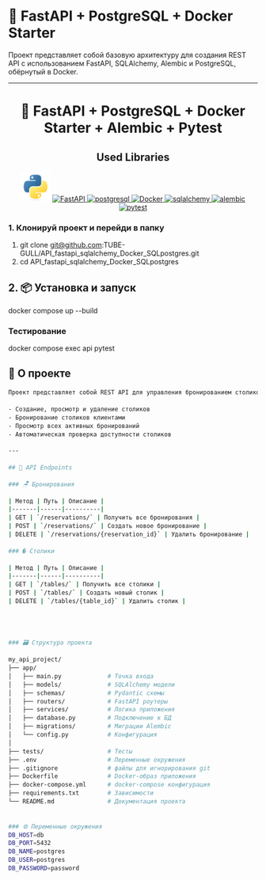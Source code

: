 # 🚀 FastAPI + PostgreSQL + Docker Starter

Проект представляет собой базовую архитектуру для создания REST API с использованием FastAPI, SQLAlchemy, Alembic и PostgreSQL, обёрнутый в Docker.

---

<h1 align="center">🚀 FastAPI + PostgreSQL + Docker Starter + Alembic + Pytest</h1>

<h2 align="center">Used Libraries</h2>
<div align="center">

<a href="https://www.python.org" target="_blank" rel="noreferrer" style="display: inline-block;"> 
  <img src="https://raw.githubusercontent.com/devicons/devicon/master/icons/python/python-original.svg" alt="python" width="60" height="60"/>
</a>

<a href="https://fastapi.tiangolo.com/" target="FastAPI" rel="noreferrer"> 
    <img src="https://avatars.githubusercontent.com/u/156354296?s=200&v=4" alt="FastAPI" width="60" height="60"/> 
</a>

<a href="https://www.postgresql.org/" target="Рostgresql" rel="noreferrer"> 
    <img src="https://www.postgresql.org/media/img/about/press/elephant.png" alt="postgresql" width="60" height="60"/> 
</a>

<a href="https://www.docker.com/" target="Docker" rel="noreferrer"> 
    <img src="https://avatars.githubusercontent.com/u/5429470?s=200&v=4" alt="Docker" width="60" height="60"/> 
</a>

<a href="https://github.com/sqlalchemy" target="sqlalchemy" rel="noreferrer"> 
    <img src="https://avatars.githubusercontent.com/u/6043126?s=200&v=4" alt="sqlalchemy" width="60" height="60"/> 
</a>

<a href="https://github.com/sqlalchemy/alembic" target="alembic" rel="noreferrer"> 
    <img src="https://avatars.githubusercontent.com/u/6043126?s=200&v=4" alt="alembic" width="60" height="60"/> 
</a>

<a href="pytest" target="pytest" rel="noreferrer"> 
    <img src="https://docs.pytest.org/en/stable/_static/pytest1.png" alt="pytest" width="60" height="60"/> 
</a>

</div>

### 1. Клонируй проект и перейди в папку

1. git clone git@github.com:TUBE-GULL/API_fastapi_sqlalchemy_Docker_SQLpostgres.git
2. cd API_fastapi_sqlalchemy_Docker_SQLpostgres

## 2. 📦 Установка и запуск
docker compose up --build


### Тестирование

docker compose exec api pytest


## 🌟 О проекте
```bash
Проект представляет собой REST API для управления бронированием столиков в ресторане. Основные возможности:

- Создание, просмотр и удаление столиков
- Бронирование столиков клиентами
- Просмотр всех активных бронирований
- Автоматическая проверка доступности столиков

---

## 📡 API Endpoints

### 🪑 Бронирования

| Метод | Путь | Описание |
|-------|------|----------|
| GET | `/reservations/` | Получить все бронирования |
| POST | `/reservations/` | Создать новое бронирование |
| DELETE | `/reservations/{reservation_id}` | Удалить бронирование |

### � Столики

| Метод | Путь | Описание |
|-------|------|----------|
| GET | `/tables/` | Получить все столики |
| POST | `/tables/` | Создать новый столик |
| DELETE | `/tables/{table_id}` | Удалить столик |




### 🗃️ Структура проекта

my_api_project/
├── app/
│   ├── main.py             # Точка входа
│   ├── models/             # SQLAlchemy модели
│   ├── schemas/            # Pydantic схемы
│   ├── routers/            # FastAPI роутеры
│   ├── services/           # Логика приложения
│   ├── database.py         # Подключение к БД
│   ├── migrations/         # Миграции Alembic
│   └── config.py           # Конфигурация
│
├── tests/                  # Тесты
├── .env                    # Переменные окружения
├── .gitignore              # файлы для игнорирования git 
├── Dockerfile              # Docker-образ приложения
├── docker-compose.yml      # docker-compose конфигурация
├── requirements.txt        # Зависимости
└── README.md               # Документация проекта


### ⚙️ Переменные окружения
DB_HOST=db
DB_PORT=5432
DB_NAME=postgres
DB_USER=postgres
DB_PASSWORD=password


